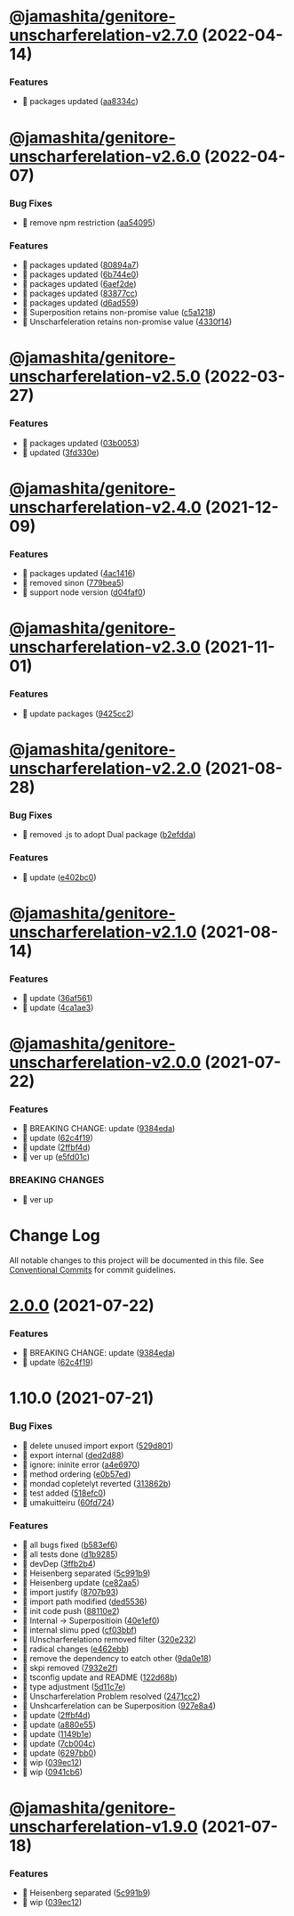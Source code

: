 # [@jamashita/genitore-unscharferelation-v2.7.0](https://github.com/jamashita/genitore/compare/@jamashita/genitore-unscharferelation-v2.6.0...@jamashita/genitore-unscharferelation-v2.7.0) (2022-04-14)


### Features

* 🎸 packages updated ([aa8334c](https://github.com/jamashita/genitore/commit/aa8334ccd2ef65e4d3f0a8514c4c30722dfe7830))

# [@jamashita/genitore-unscharferelation-v2.6.0](https://github.com/jamashita/genitore/compare/@jamashita/genitore-unscharferelation-v2.5.0...@jamashita/genitore-unscharferelation-v2.6.0) (2022-04-07)


### Bug Fixes

* 🐛 remove npm restriction ([aa54095](https://github.com/jamashita/genitore/commit/aa5409569a323a336f1e06cf1b2b0cf1cf4c5066))


### Features

* 🎸 packages updated ([80894a7](https://github.com/jamashita/genitore/commit/80894a746e82816ed3d0c182a68abb809706256b))
* 🎸 packages updated ([6b744e0](https://github.com/jamashita/genitore/commit/6b744e07d18630ef67bd26a6e5696bf2addb79d1))
* 🎸 packages updated ([6aef2de](https://github.com/jamashita/genitore/commit/6aef2de861a27a81167300ba60fb4521ef90bb9a))
* 🎸 packages updated ([83877cc](https://github.com/jamashita/genitore/commit/83877cca257151d92a7f0e389ed6aa1f15c38aeb))
* 🎸 packages updated ([d6ad559](https://github.com/jamashita/genitore/commit/d6ad559368f1e9c6009a98247b922ced45d56512))
* 🎸 Superposition retains non-promise value ([c5a1218](https://github.com/jamashita/genitore/commit/c5a1218471341ba07b50ec0efd0ded7867cf12f6))
* 🎸 Unscharfeleration retains non-promise value ([4330f14](https://github.com/jamashita/genitore/commit/4330f149f29a0b2e9e72980a75e08595bf66df0b))

# [@jamashita/genitore-unscharferelation-v2.5.0](https://github.com/jamashita/genitore/compare/@jamashita/genitore-unscharferelation-v2.4.0...@jamashita/genitore-unscharferelation-v2.5.0) (2022-03-27)


### Features

* 🎸 packages updated ([03b0053](https://github.com/jamashita/genitore/commit/03b00533e2e610ab2fc63d33db05a3db1e933628))
* 🎸 updated ([3fd330e](https://github.com/jamashita/genitore/commit/3fd330ecec287fb1409a3e775163d97c944cadad))

# [@jamashita/genitore-unscharferelation-v2.4.0](https://github.com/jamashita/genitore/compare/@jamashita/genitore-unscharferelation-v2.3.0...@jamashita/genitore-unscharferelation-v2.4.0) (2021-12-09)


### Features

* 🎸 packages updated ([4ac1416](https://github.com/jamashita/genitore/commit/4ac1416e79a5cd28e1fd95ce3d127961621d3a07))
* 🎸 removed sinon ([779bea5](https://github.com/jamashita/genitore/commit/779bea5241f07269c4dc1bfdeb9c5f2210a15a04))
* 🎸 support node version ([d04faf0](https://github.com/jamashita/genitore/commit/d04faf013a1d4b90b366b7a7ad54e2c5a85e2648))

# [@jamashita/genitore-unscharferelation-v2.3.0](https://github.com/jamashita/genitore/compare/@jamashita/genitore-unscharferelation-v2.2.0...@jamashita/genitore-unscharferelation-v2.3.0) (2021-11-01)

### Features

* 🎸 update packages ([9425cc2](https://github.com/jamashita/genitore/commit/9425cc2a053b89e12997f137c4d9df56bc2b942f))

# [@jamashita/genitore-unscharferelation-v2.2.0](https://github.com/jamashita/genitore/compare/@jamashita/genitore-unscharferelation-v2.1.0...@jamashita/genitore-unscharferelation-v2.2.0) (2021-08-28)

### Bug Fixes

* 🐛 removed .js to adopt Dual
  package ([b2efdda](https://github.com/jamashita/genitore/commit/b2efdda920bab046b4106809967d7f189259708f))

### Features

* 🎸 update ([e402bc0](https://github.com/jamashita/genitore/commit/e402bc0f2b35cfc08429aad5cbd6b47da2cc9ffa))

# [@jamashita/genitore-unscharferelation-v2.1.0](https://github.com/jamashita/genitore/compare/@jamashita/genitore-unscharferelation-v2.0.0...@jamashita/genitore-unscharferelation-v2.1.0) (2021-08-14)

### Features

* 🎸 update ([36af561](https://github.com/jamashita/genitore/commit/36af561275d544ea8a95b4323c12e3db4280e38f))
* 🎸 update ([4ca1ae3](https://github.com/jamashita/genitore/commit/4ca1ae39466aa10f522d346675bc02d835b7512c))

# [@jamashita/genitore-unscharferelation-v2.0.0](https://github.com/jamashita/genitore/compare/@jamashita/genitore-unscharferelation-v1.9.0...@jamashita/genitore-unscharferelation-v2.0.0) (2021-07-22)

### Features

* 🎸 BREAKING CHANGE:
  update ([9384eda](https://github.com/jamashita/genitore/commit/9384eda97891171925b03e116cf288664781dada))
* 🎸 update ([62c4f19](https://github.com/jamashita/genitore/commit/62c4f19d09ab3f75a6d8be259302d4810243a0dc))
* 🎸 update ([2ffbf4d](https://github.com/jamashita/genitore/commit/2ffbf4d6163307db807d76939171b14692fa5490))
* 🎸 ver up ([e5fd01c](https://github.com/jamashita/genitore/commit/e5fd01c63115c63cc129eba5ad56c0c024a39fdf))

### BREAKING CHANGES

* 🧨 ver up

# Change Log

All notable changes to this project will be documented in this file.
See [Conventional Commits](https://conventionalcommits.org) for commit guidelines.

# [2.0.0](https://github.com/jamashita/genitore.git/packages/unscharferelation/compare/@jamashita/genitore-unscharferelation@1.10.0...@jamashita/genitore-unscharferelation@2.0.0) (2021-07-22)

### Features

* 🎸 BREAKING CHANGE:
  update ([9384eda](https://github.com/jamashita/genitore.git/packages/unscharferelation/commit/9384eda97891171925b03e116cf288664781dada))
* 🎸
  update ([62c4f19](https://github.com/jamashita/genitore.git/packages/unscharferelation/commit/62c4f19d09ab3f75a6d8be259302d4810243a0dc))

# 1.10.0 (2021-07-21)

### Bug Fixes

* 🐛 delete unused import
  export ([529d801](https://github.com/jamashita/genitore.git/packages/unscharferelation/commit/529d801c1fbd308c0096a53b2f57963d217c90a4))
* 🐛 export
  internal ([ded2d88](https://github.com/jamashita/genitore.git/packages/unscharferelation/commit/ded2d88ebea2579ec5dc224a9495e640f0528a1b))
* 🐛 ignore: ininite
  error ([a4e6970](https://github.com/jamashita/genitore.git/packages/unscharferelation/commit/a4e697020723c506b204ddcc6a7506d6d8ac0ee8))
* 🐛 method
  ordering ([e0b57ed](https://github.com/jamashita/genitore.git/packages/unscharferelation/commit/e0b57ed5a1a2e53b09e861ed30da360efb34dea1))
* 🐛 mondad copletelyt
  reverted ([313862b](https://github.com/jamashita/genitore.git/packages/unscharferelation/commit/313862b1f13f0cd7ea01c934c31d59e2201258cd))
* 🐛 test
  added ([518efc0](https://github.com/jamashita/genitore.git/packages/unscharferelation/commit/518efc0165e55c1ce0c657043036ce1c71adde4b))
* 🐛
  umakuitteiru ([60fd724](https://github.com/jamashita/genitore.git/packages/unscharferelation/commit/60fd72420c675a43ab98fc4c608dfbbdab4ed564))

### Features

* 🎸 all bugs
  fixed ([b583ef6](https://github.com/jamashita/genitore.git/packages/unscharferelation/commit/b583ef6341163e441d87cd2b9a3d90886cc61226))
* 🎸 all tests
  done ([d1b9285](https://github.com/jamashita/genitore.git/packages/unscharferelation/commit/d1b92853cd16c7e2b3bfe750e3c690f0ac4d7cde))
* 🎸
  devDep ([3ffb2b4](https://github.com/jamashita/genitore.git/packages/unscharferelation/commit/3ffb2b4985e6476f07f6b087274622521556cd50))
* 🎸 Heisenberg
  separated ([5c991b9](https://github.com/jamashita/genitore.git/packages/unscharferelation/commit/5c991b9324bf3bf6036c9b3f80bd1c8753a10c65))
* 🎸 Heisenberg
  update ([ce82aa5](https://github.com/jamashita/genitore.git/packages/unscharferelation/commit/ce82aa52ca1a97d25198e577f4cf6e6d603169c1))
* 🎸 import
  justify ([8707b93](https://github.com/jamashita/genitore.git/packages/unscharferelation/commit/8707b93683ca83c0c90532de01f38606a9829b85))
* 🎸 import path
  modified ([ded5536](https://github.com/jamashita/genitore.git/packages/unscharferelation/commit/ded553665e990d368301278fe73143fae8ad2aaf))
* 🎸 init code
  push ([88110e2](https://github.com/jamashita/genitore.git/packages/unscharferelation/commit/88110e2707ab6674d83aced1bea36abe53a96d9c))
* 🎸 Internal ->
  Superpositioin ([40e1ef0](https://github.com/jamashita/genitore.git/packages/unscharferelation/commit/40e1ef0e5b0691fcbecbac92f2c2fc456fda37a2))
* 🎸 internal slimu
  pped ([cf03bbf](https://github.com/jamashita/genitore.git/packages/unscharferelation/commit/cf03bbf6b851801bbbf8809a62731ca2c3ae097c))
* 🎸 IUnscharferelationo removed
  filter ([320e232](https://github.com/jamashita/genitore.git/packages/unscharferelation/commit/320e232a5e1325d6a22f3cb6cbd2fc15ec438b65))
* 🎸 radical
  changes ([e462ebb](https://github.com/jamashita/genitore.git/packages/unscharferelation/commit/e462ebb3ad3dde3c2fa27bb0d4f04cfb3fc5e31c))
* 🎸 remove the dependency to eatch
  other ([9da0e18](https://github.com/jamashita/genitore.git/packages/unscharferelation/commit/9da0e187fc874b3d22e0654069516adf7ca3ce97))
* 🎸 skpi
  removed ([7932e2f](https://github.com/jamashita/genitore.git/packages/unscharferelation/commit/7932e2f74e617f6cfd3c057e48ad417ab98b92fb))
* 🎸 tsconfig update and
  README ([122d68b](https://github.com/jamashita/genitore.git/packages/unscharferelation/commit/122d68b5ce08a75bec07273f583ee2cc12f83189))
* 🎸 type
  adjustment ([5d11c7e](https://github.com/jamashita/genitore.git/packages/unscharferelation/commit/5d11c7e439ace7db89017bdb223511669b685bbe))
* 🎸 Unscharferelation Problem
  resolved ([2471cc2](https://github.com/jamashita/genitore.git/packages/unscharferelation/commit/2471cc2a74a580b1c767da5a0189b7d0b67541fe))
* 🎸 Unshcarferelation can be
  Superposition ([927e8a4](https://github.com/jamashita/genitore.git/packages/unscharferelation/commit/927e8a475f072006c7db83755d325a721c42cb3b))
* 🎸
  update ([2ffbf4d](https://github.com/jamashita/genitore.git/packages/unscharferelation/commit/2ffbf4d6163307db807d76939171b14692fa5490))
* 🎸
  update ([a880e55](https://github.com/jamashita/genitore.git/packages/unscharferelation/commit/a880e55ed6c17a53a65d028e79e4476534849f0a))
* 🎸
  update ([1149b1e](https://github.com/jamashita/genitore.git/packages/unscharferelation/commit/1149b1e7804c75743474e8de73e8fc9bc625d07e))
* 🎸
  update ([7cb004c](https://github.com/jamashita/genitore.git/packages/unscharferelation/commit/7cb004c658752344b4563453a14fb6942cbaeb22))
* 🎸
  update ([6297bb0](https://github.com/jamashita/genitore.git/packages/unscharferelation/commit/6297bb0bf1dc059c9b65d35ab52337602b26ff9e))
* 🎸
  wip ([039ec12](https://github.com/jamashita/genitore.git/packages/unscharferelation/commit/039ec12131f74512869c83a01e48d28e328bec3f))
* 🎸
  wip ([0941cb6](https://github.com/jamashita/genitore.git/packages/unscharferelation/commit/0941cb6f596e2786de46666104c73631f913bde5))

# [@jamashita/genitore-unscharferelation-v1.9.0](https://github.com/jamashita/genitore/compare/@jamashita/genitore-unscharferelation-v1.8.0...@jamashita/genitore-unscharferelation-v1.9.0) (2021-07-18)

### Features

* 🎸 Heisenberg
  separated ([5c991b9](https://github.com/jamashita/genitore/commit/5c991b9324bf3bf6036c9b3f80bd1c8753a10c65))
* 🎸 wip ([039ec12](https://github.com/jamashita/genitore/commit/039ec12131f74512869c83a01e48d28e328bec3f))
